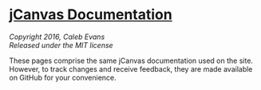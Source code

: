 # [jCanvas Documentation](http://projects.calebevans.me/jcanvas/docs/)
*Copyright 2016, Caleb Evans*  
*Released under the MIT license*

These pages comprise the same jCanvas documentation used on the site. However, to track changes and receive feedback, they are made available on GitHub for your convenience.
